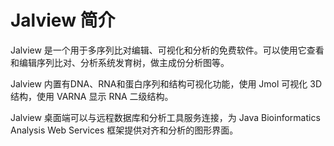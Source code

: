 # Jalview 简介

Jalview 是一个用于多序列比对编辑、可视化和分析的免费软件。可以使用它查看和编辑序列比对、分析系统发育树，做主成份分析图等。

Jalview 内置有DNA、RNA和蛋白序列和结构可视化功能，使用 Jmol 可视化 3D 结构，使用 VARNA 显示 RNA 二级结构。

Jalview 桌面端可以与远程数据库和分析工具服务连接，为 Java Bioinformatics Analysis Web Services 框架提供对齐和分析的图形界面。